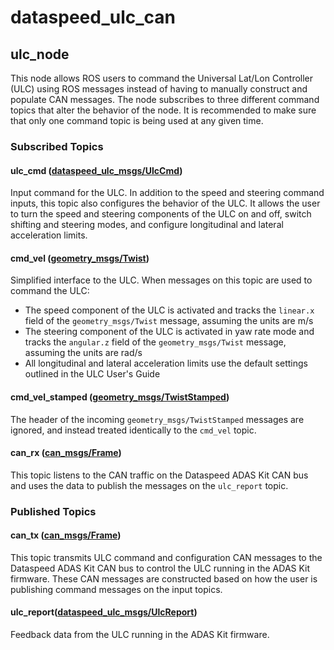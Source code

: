 # dataspeed_ulc_can
 
## ulc_node
This node allows ROS users to command the Universal Lat/Lon Controller (ULC) using ROS messages instead of having to manually construct and populate CAN messages. The node subscribes to three different command topics that alter the behavior of the node. It is recommended to make sure that only one command topic is being used at any given time.

### Subscribed Topics
#### ulc_cmd ([dataspeed_ulc_msgs/UlcCmd](../dataspeed_ulc_msgs/msg/UlcCmd.msg))

Input command for the ULC. In addition to the speed and steering command inputs, this topic also configures the behavior of the ULC. It allows the user to turn the speed and steering components of the ULC on and off, switch shifting and steering modes, and configure longitudinal and lateral acceleration limits.

#### cmd_vel ([geometry_msgs/Twist](http://docs.ros.org/api/geometry_msgs/html/msg/Twist.html))

Simplified interface to the ULC. When messages on this topic are used to command the ULC:

  - The speed component of the ULC is activated and tracks the `linear.x` field of the `geometry_msgs/Twist` message, assuming the units are m/s
  - The steering component of the ULC is activated in yaw rate mode and tracks the `angular.z` field of the `geometry_msgs/Twist` message, assuming the units are rad/s
  - All longitudinal and lateral acceleration limits use the default settings outlined in the ULC User's Guide

#### cmd_vel_stamped ([geometry_msgs/TwistStamped](http://docs.ros.org/api/geometry_msgs/html/msg/TwistStamped.html))

The header of the incoming `geometry_msgs/TwistStamped` messages are ignored, and instead treated identically to the `cmd_vel` topic.

#### can_rx ([can_msgs/Frame](http://docs.ros.org/melodic/api/can_msgs/html/msg/Frame.html))

This topic listens to the CAN traffic on the Dataspeed ADAS Kit CAN bus and uses the data to publish the messages on the `ulc_report` topic.

### Published Topics

#### can_tx ([can_msgs/Frame](http://docs.ros.org/melodic/api/can_msgs/html/msg/Frame.html))

This topic transmits ULC command and configuration CAN messages to the Dataspeed ADAS Kit CAN bus to control the ULC running in the ADAS Kit firmware. These CAN messages are constructed based on how the user is publishing command messages on the input topics.

#### ulc_report([dataspeed_ulc_msgs/UlcReport](../dataspeed_ulc_msgs/msg/UlcReport.msg))

Feedback data from the ULC running in the ADAS Kit firmware.
